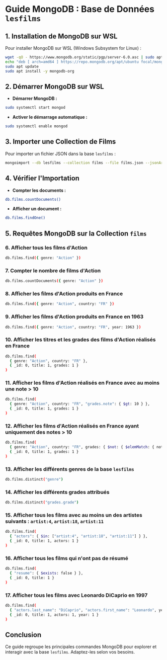 # Guide MongoDB : Base de Données `lesfilms`

## 1. Installation de MongoDB sur WSL
Pour installer MongoDB sur WSL (Windows Subsystem for Linux) :

```bash
wget -qO - https://www.mongodb.org/static/pgp/server-6.0.asc | sudo apt-key add -
echo "deb [ arch=amd64 ] https://repo.mongodb.org/apt/ubuntu focal/mongodb-org/6.0 multiverse" | sudo tee /etc/apt/sources.list.d/mongodb-org-6.0.list
sudo apt update
sudo apt install -y mongodb-org
```

## 2. Démarrer MongoDB sur WSL
- **Démarrer MongoDB :**
```bash
sudo systemctl start mongod
```
- **Activer le démarrage automatique :**
```bash
sudo systemctl enable mongod
```

## 3. Importer une Collection de Films
Pour importer un fichier JSON dans la base `lesfilms` :

```bash
mongoimport --db lesfilms --collection films --file films.json --jsonArray
```

## 4. Vérifier l'Importation
- **Compter les documents :**
```bash
db.films.countDocuments()
```
- **Afficher un document :**
```bash
db.films.findOne()
```

## 5. Requêtes MongoDB sur la Collection `films`

### 6. Afficher tous les films d'Action
```bash
db.films.find({ genre: "Action" })
```

### 7. Compter le nombre de films d'Action
```bash
db.films.countDocuments({ genre: "Action" })
```

### 8. Afficher les films d'Action produits en France
```bash
db.films.find({ genre: "Action", country: "FR" })
```

### 9. Afficher les films d'Action produits en France en 1963
```bash
db.films.find({ genre: "Action", country: "FR", year: 1963 })
```

### 10. Afficher les titres et les grades des films d'Action réalisés en France
```bash
db.films.find(
  { genre: "Action", country: "FR" },
  { _id: 0, title: 1, grades: 1 }
)
```

### 11. Afficher les films d'Action réalisés en France avec au moins une note > 10
```bash
db.films.find(
  { genre: "Action", country: "FR", "grades.note": { $gt: 10 } },
  { _id: 0, title: 1, grades: 1 }
)
```

### 12. Afficher les films d'Action réalisés en France ayant uniquement des notes > 10
```bash
db.films.find(
  { genre: "Action", country: "FR", grades: { $not: { $elemMatch: { note: { $lte: 10 } } } } },
  { _id: 0, title: 1, grades: 1 }
)
```

### 13. Afficher les différents genres de la base `lesfilms`
```bash
db.films.distinct("genre")
```

### 14. Afficher les différents grades attribués
```bash
db.films.distinct("grades.grade")
```

### 15. Afficher tous les films avec au moins un des artistes suivants : `artist:4`, `artist:18`, `artist:11`
```bash
db.films.find(
  { "actors": { $in: ["artist:4", "artist:18", "artist:11"] } },
  { _id: 0, title: 1, actors: 1 }
)
```

### 16. Afficher tous les films qui n'ont pas de résumé
```bash
db.films.find(
  { "resume": { $exists: false } },
  { _id: 0, title: 1 }
)
```

### 17. Afficher tous les films avec Leonardo DiCaprio en 1997
```bash
db.films.find(
  { "actors.last_name": "DiCaprio", "actors.first_name": "Leonardo", year: 1997 },
  { _id: 0, title: 1, actors: 1, year: 1 }
)
```

## Conclusion
Ce guide regroupe les principales commandes MongoDB pour explorer et interagir avec la base `lesfilms`. Adaptez-les selon vos besoins.

